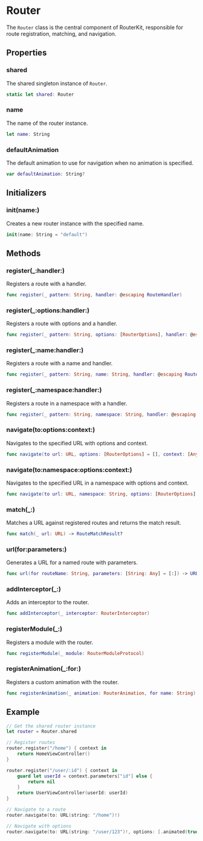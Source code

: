 # Router

The `Router` class is the central component of RouterKit, responsible for route registration, matching, and navigation.

## Properties

### shared

The shared singleton instance of `Router`.

```swift
static let shared: Router
```

### name

The name of the router instance.

```swift
let name: String
```

### defaultAnimation

The default animation to use for navigation when no animation is specified.

```swift
var defaultAnimation: String?
```

## Initializers

### init(name:)

Creates a new router instance with the specified name.

```swift
init(name: String = "default")
```

## Methods

### register(_:handler:)

Registers a route with a handler.

```swift
func register(_ pattern: String, handler: @escaping RouteHandler)
```

### register(_:options:handler:)

Registers a route with options and a handler.

```swift
func register(_ pattern: String, options: [RouterOptions], handler: @escaping RouteHandler)
```

### register(_:name:handler:)

Registers a route with a name and handler.

```swift
func register(_ pattern: String, name: String, handler: @escaping RouteHandler)
```

### register(_:namespace:handler:)

Registers a route in a namespace with a handler.

```swift
func register(_ pattern: String, namespace: String, handler: @escaping RouteHandler)
```

### navigate(to:options:context:)

Navigates to the specified URL with options and context.

```swift
func navigate(to url: URL, options: [RouterOptions] = [], context: [AnyHashable: Any] = [:]) -> Bool
```

### navigate(to:namespace:options:context:)

Navigates to the specified URL in a namespace with options and context.

```swift
func navigate(to url: URL, namespace: String, options: [RouterOptions] = [], context: [AnyHashable: Any] = [:]) -> Bool
```

### match(_:)

Matches a URL against registered routes and returns the match result.

```swift
func match(_ url: URL) -> RouteMatchResult?
```

### url(for:parameters:)

Generates a URL for a named route with parameters.

```swift
func url(for routeName: String, parameters: [String: Any] = [:]) -> URL?
```

### addInterceptor(_:)

Adds an interceptor to the router.

```swift
func addInterceptor(_ interceptor: RouterInterceptor)
```

### registerModule(_:)

Registers a module with the router.

```swift
func registerModule(_ module: RouterModuleProtocol)
```

### registerAnimation(_:for:)

Registers a custom animation with the router.

```swift
func registerAnimation(_ animation: RouterAnimation, for name: String)
```

## Example

```swift
// Get the shared router instance
let router = Router.shared

// Register routes
router.register("/home") { context in
    return HomeViewController()
}

router.register("/user/:id") { context in
    guard let userId = context.parameters["id"] else {
        return nil
    }
    return UserViewController(userId: userId)
}

// Navigate to a route
router.navigate(to: URL(string: "/home")!)

// Navigate with options
router.navigate(to: URL(string: "/user/123")!, options: [.animated(true)])
```